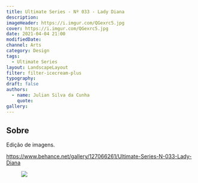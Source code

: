 ```yaml
---
title: Ultimate Series - Nº 033 - Lady Diana
description:
imageHeader: https://i.imgur.com/QGexrc5.jpg
cover: https://i.imgur.com/QGexrc5.jpg
date: 2021-04-04 21:00
modifiedDate:
channel: Arts
category: Design
tags:
  - Ultimate Series
layout: LandscapeLayout
filter: filter-icecream-plus
typography:
draft: false
authors:
  - name: Julian Silva da Cunha
    quote:
gallery:
---
```


## Sobre

Edição de imagens.

https://www.behance.net/gallery/127066261/Ultimate-Series-N-033-Lady-Diana

<figure>
<img src="https://i.imgur.com/QGexrc5.jpg" className="max-w-none mx-auto block"/>
</figure>
